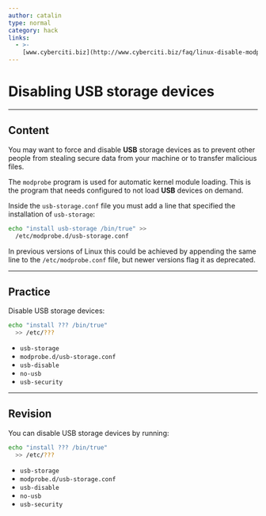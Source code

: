 ```yaml
---
author: catalin
type: normal
category: hack
links:
  - >-
    [www.cyberciti.biz](http://www.cyberciti.biz/faq/linux-disable-modprobe-loading-of-usb-storage-driver/){website}
---
```


# Disabling **USB** storage devices


---

## Content

You may want to force and disable **USB** storage devices as to prevent other people from stealing secure data from your machine or to transfer malicious files.

The `modprobe` program is used for automatic kernel module loading. This is the program that needs configured to not load **USB** devices on demand.

Inside the `usb-storage.conf` file you must add a line that specified the installation of `usb-storage`:

```bash
echo "install usb-storage /bin/true" >>
  /etc/modprobe.d/usb-storage.conf
```

In previous versions of Linux this could be achieved by appending the same line to the `/etc/modprobe.conf` file, but newer versions flag it as deprecated.


---

## Practice

Disable USB storage devices:

```bash
echo "install ??? /bin/true"  
  >> /etc/???
```

- `usb-storage`
- `modprobe.d/usb-storage.conf`
- `usb-disable`
- `no-usb`
- `usb-security`


---

## Revision

You can disable USB storage devices by running:

```bash
echo "install ??? /bin/true"  
  >> /etc/???
```

- `usb-storage`
- `modprobe.d/usb-storage.conf`
- `usb-disable`
- `no-usb`
- `usb-security`
